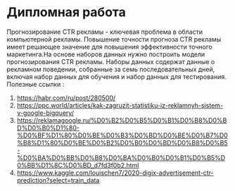 # Дипломная работа
Прогнозирование CTR рекламы - ключевая проблема в области компьютерной рекламы. Повышение точности прогноза CTR рекламы имеет решающее значение для повышения эффективности точного маркетинга.На основе наборов данных нужно построить модели прогнозирования CTR рекламы. 
Наборы данных содержат данные о рекламном поведении, собранные за семь последовательных дней, включая набор данных для обучения и набор данных для тестирования.
Полезные ссылки : 
1) https://habr.com/ru/post/280500/
2) https://ppc.world/articles/kak-zagruzit-statistiku-iz-reklamnyh-sistem-v-google-bigquery/
3) https://reklamagoogle.ru/%D0%B2%D0%B5%D0%B1%D0%B8%D0%BD%D0%B0%D1%80-%D0%BF%D1%80%D0%BE%D0%B3%D0%BD%D0%BE%D0%B7%D0%B8%D1%80%D0%BE%D0%B2%D0%B0%D0%BD%D0%B8%D0%B5-%D0%BA%D0%BB%D0%B8%D0%BA%D0%B0%D0%B1%D0%B5%D0%BB%D1%8C%D0%BD_d7fd3f0b2.html
4) https://www.kaggle.com/louischen7/2020-digix-advertisement-ctr-prediction?select=train_data
